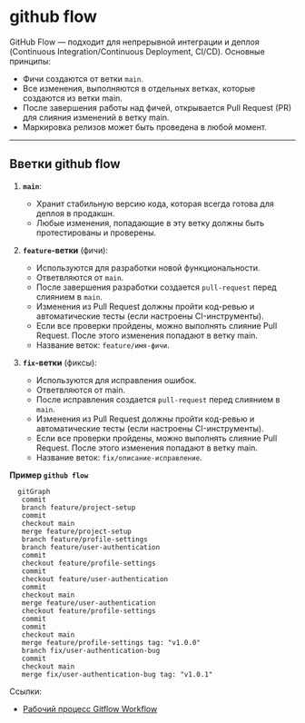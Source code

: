 # github flow

GitHub Flow — подходит для непрерывной интеграции и деплоя (Continuous Integration/Continuous Deployment, CI/CD). Основные принципы:
  - Фичи создаются от ветки `main`.
  - Все изменения, выполняются в отдельных ветках, которые создаются из ветки main.
  - После завершения работы над фичей, открывается Pull Request (PR) для слияния изменений в ветку main.
  - Маркировка релизов может быть проведена в любой момент.
---

## Вветки github flow
1. **`main`**:
   - Хранит стабильную версию кода, которая всегда готова для деплоя в продакшн.
   - Любые изменения, попадающие в эту ветку должны быть протестированы и проверены.

2. **`feature`-ветки** (фичи):
   - Используются для разработки новой функциональности.
   - Ответвляются от `main`.
   - После завершения разработки создается `pull-request` перед слиянием в `main`.
   - Изменения из Pull Request должны пройти код-ревью и автоматические тесты (если настроены CI-инструменты).
   - Если все проверки пройдены, можно выполнять слияние Pull Request. После этого изменения попадают в ветку main.
   - Название веток: `feature/имя-фичи`.

5. **`fix`-ветки** (фиксы):
   - Используются для исправления ошибок.
   - Ответвляются от main.
   - После исправления создается `pull-request` перед слиянием в `main`.
   - Изменения из Pull Request должны пройти код-ревью и автоматические тесты (если настроены CI-инструменты).
   - Если все проверки пройдены, можно выполнять слияние Pull Request. После этого изменения попадают в ветку main.
   - Название веток: `fix/описание-исправление`.

**Пример `github flow`**
```mermaid
  gitGraph
   commit
   branch feature/project-setup
   commit
   checkout main
   merge feature/project-setup
   branch feature/profile-settings
   branch feature/user-authentication
   commit
   checkout feature/profile-settings
   commit
   checkout feature/user-authentication
   commit
   checkout main
   merge feature/user-authentication
   checkout feature/profile-settings
   commit
   commit
   checkout main
   merge feature/profile-settings tag: "v1.0.0"
   branch fix/user-authentication-bug
   commit
   checkout main
   merge fix/user-authentication-bug tag: "v1.0.1"
```

Ссылки:

- [Рабочий процесс Gitflow Workflow](https://www.atlassian.com/ru/git/tutorials/comparing-workflows/gitflow-workflow#:~:text=Git-flow%20—%20это%20устаревшая%20версия,стратегией%20управления%20ветками%20в%20Git.)

